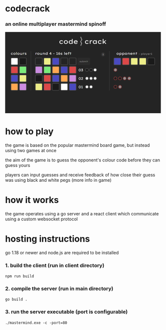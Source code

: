 # codecrack

### an online multiplayer mastermind spinoff
![a screenshot of the game](./game.png)
# how to play

the game is based on the popular mastermind board game, but instead using two games at once

the aim of the game is to guess the opponent's colour code before they can guess yours

players can input guesses and receive feedback of how close their guess was using black and white pegs (more info in game)

# how it works

the game operates using a go server and a react client which communicate using a custom websocket protocol 

# hosting instructions

go 1.18 or newer and node.js are required to be installed

### 1. build the client (run in client directory)
```
npm run build
```

### 2. compile the server (run in main directory)
```
go build .
```

### 3. run the server executable (port is configurable)
```
./mastermind.exe -c -port=80
```
